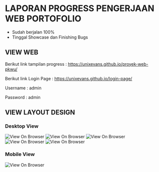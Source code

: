 # LAPORAN PROGRESS PENGERJAAN WEB PORTOFOLIO
- Sudah berjalan 100%
- Tinggal Showcase dan Finishing Bugs

## VIEW WEB
Berikut link tampilan progress :
https://unixevans.github.io/proyek-web-pkwu/

Berikut link Login Page :
https://unixevans.github.io/login-page/

Username : admin

Password : admin

## VIEW LAYOUT DESIGN

### Desktop View

![View On Browser](https://i.postimg.cc/c47Rk14Y/1.png)
![View On Browser](https://i.postimg.cc/7PzzWPY9/2.png)
![View On Browser](https://i.postimg.cc/YSm2C9Py/3.png)
![View On Browser](https://i.postimg.cc/0jjB96Wz/4.png)
![View On Browser](https://i.postimg.cc/ZRGwzfdM/5.png)

### Mobile View

![View On Browser](https://i.postimg.cc/qq3vmDrN/evankamalludin-2.png)
